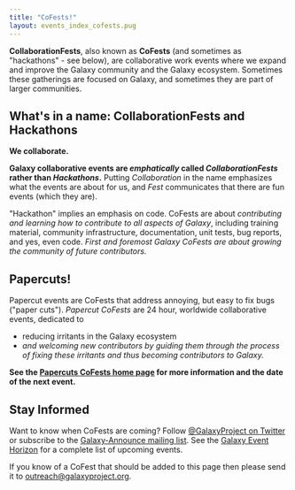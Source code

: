 ```yaml
---
title: "CoFests!"
layout: events_index_cofests.pug
---
```


**CollaborationFests**, also known as **CoFests** (and sometimes as "hackathons" - see below), are collaborative work events where we expand and improve the Galaxy community and the Galaxy ecosystem. Sometimes these gatherings are focused on Galaxy, and sometimes they are part of larger communities.

## What's in a name: CollaborationFests and Hackathons

**We collaborate.**

**Galaxy collaborative events are *emphatically* called *CollaborationFests* rather than *Hackathons*.** Putting *Collaboration* in the name emphasizes what the events are about for us, and *Fest* communicates that there are fun events (which they are).

"Hackathon" implies an emphasis on code.  CoFests are about *contributing and learning how to contribute to all aspects of Galaxy*, including training material, community infrastructure, documentation, unit tests, bug reports, and yes, even code. *First and foremost Galaxy CoFests are about growing the community of future contributors.*


## Papercuts!

Papercut events are CoFests that address annoying, but easy to fix bugs ("paper cuts").  *Papercut CoFests* are 24 hour, worldwide collaborative events, dedicated to

* reducing irritants in the Galaxy ecosystem
* *and welcoming new contributors by guiding them through the process of fixing these irritants and thus becoming contributors to Galaxy.*

**See the [Papercuts CoFests home page](/src/events/cofests/papercuts/index.md) for more information and the date of the next event.**


## Stay Informed

Want to know when CoFests are coming?  Follow [@GalaxyProject on  Twitter](https://twitter.com/galaxyproject) or subscribe to the [Galaxy-Announce mailing list](/src/mailing-lists/index.md). See the [Galaxy Event Horizon](/src/events/index.md) for a complete list of upcoming events.

If you know of a CoFest that should be added to this page then please send it to outreach@galaxyproject.org.
